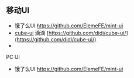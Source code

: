 ## 移动UI

* 饿了么UI https://github.com/ElemeFE/mint-ui 
* [cube-ui](https://github.com/didi/cube-ui/) 滴滴 [https://github.com/didi/cube-ui/](https://github.com/didi/cube-ui/) 
* 


PC UI

* 饿了么UI [https://github.com/ElemeFE/mint-ui ](https://github.com/ElemeFE/element)



